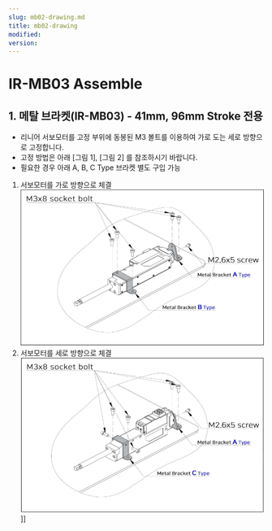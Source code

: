 ```yaml
---
slug: mb02-drawing.md
title: mb02-drawing
modified: 
version:
---
```

# IR-MB03 Assemble
## 1. 메탈 브라켓(IR-MB03) - 41mm, 96mm Stroke 전용
- 리니어 서보모터를 고정 부위에 동봉된 M3 볼트를 이용하여 가로 도는 세로 방향으로 고정합니다.
- 고정 방법은 아래 [그림 1], [그림 2] 를 참조하시기 바랍니다.
- 필요한 경우 아래 A, B, C Type 브라켓 별도 구입 가능

1) 서보모터를 가로 방향으로 체결
   ![mb03 assemble 01](./data/mb03-asb-01.png)
2) 서보모터를 세로 방향으로 체결
   ![mb03 assemble 01](./data/mb03-asb-02.png)]]